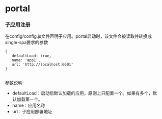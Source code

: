 # portal

### 子应用注册
在config/config.js文件声明子应用。portal启动时，该文件会被读取并转换成single-spa要求的参数

```
{
   defaultLoad: true,
   name: 'app1',
   url: 'http://localhost:6601'
}


```

参数说明: 

- defaultLoad：启动后默认加载的应用，原则上只配置一个。如果有多个，默认加载第一个。
- name：应用名称
- url：子应用部署地址

